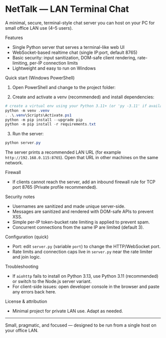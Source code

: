 # NetTalk — LAN Terminal Chat

A minimal, secure, terminal-style chat server you can host on your PC for small office LAN use (4–5 users).

Features

-   Single Python server that serves a terminal-like web UI
-   WebSocket-based realtime chat (single IP:port, default 8765)
-   Basic security: input sanitization, DOM-safe client rendering, rate-limiting, per-IP connection limits
-   Lightweight and easy to run on Windows

Quick start (Windows PowerShell)

1. Open PowerShell and change to the project folder:

2. Create and activate a venv (recommended) and install dependencies:

```powershell
# create a virtual env using your Python 3.11+ (or 'py -3.11' if available)
python -m venv .venv
. .\.venv\Scripts\Activate.ps1
python -m pip install --upgrade pip
python -m pip install -r requirements.txt
```

3. Run the server:

```powershell
python server.py
```

The server prints a recommended LAN URL (for example `http://192.168.0.115:8765`). Open that URL in other machines on the same network.

Firewall

-   If clients cannot reach the server, add an inbound firewall rule for TCP port 8765 (Private profile recommended).

Security notes

-   Usernames are sanitized and made unique server-side.
-   Messages are sanitized and rendered with DOM-safe APIs to prevent XSS.
-   Simple per-IP token-bucket rate limiting is applied to prevent spam.
-   Concurrent connections from the same IP are limited (default 3).

Configuration (quick)

-   Port: edit `server.py` (variable `port`) to change the HTTP/WebSocket port.
-   Rate limits and connection caps live in `server.py` near the rate limiter and join logic.

Troubleshooting

-   If `aiohttp` fails to install on Python 3.13, use Python 3.11 (recommended) or switch to the Node.js server variant.
-   For client-side issues: open developer console in the browser and paste any errors back here.

License & attribution

-   Minimal project for private LAN use. Adapt as needed.

---

Small, pragmatic, and focused — designed to be run from a single host on your office LAN.
